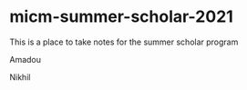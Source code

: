 # micm-summer-scholar-2021

This is a place to take notes for the summer scholar program

Amadou

Nikhil
